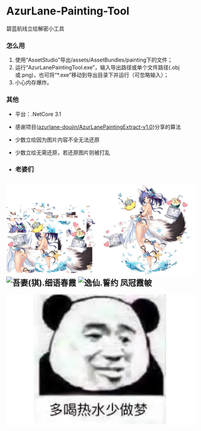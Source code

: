 # AzurLane-Painting-Tool
碧蓝航线立绘解密小工具

### 怎么用
1. 使用“AssetStudio”导出/assets/AssetBundles/painting下的文件；
2. 运行“AzurLanePaintingTool.exe”，输入导出路径或单个文件路径(.obj或.png)，也可将“*.exe”移动到导出目录下并运行（可忽略输入）；
3. 小心内存爆炸。

### 其他
- 平台：.NetCore 3.1
- 感谢项目([azurlane-doujin/AzurLanePaintingExtract-v1.0](https://github.com/azurlane-doujin/AzurLanePaintingExtract-v1.0))分享的算法
- 少数立绘因为图片内容不全无法还原
- 少数立绘无需还原，若还原图片则被打乱

- ### 老婆们
![神通(貎).军师大人](assets/神通(貎).军师大人.png)
![吾妻(猉).细语春霞](assets/吾妻(猉).细语春霞.png)
![逸仙.誓约 凤冠霞帔](assets/逸仙.誓约%20凤冠霞帔.png)
---
![多喝热水少做梦](assets/多喝热水少做梦.png)